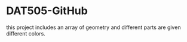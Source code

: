 # DAT505-GitHub
this project includes an array of geometry and different parts are given different colors.

